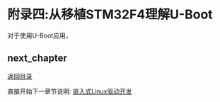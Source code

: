 # 附录四:从移植STM32F4理解U-Boot

对于使用U-Boot应用，

## next_chapter

[返回目录](../README.md)

直接开始下一章节说明: [嵌入式Linux驱动开发](./ch03-00.driver_design.md)

